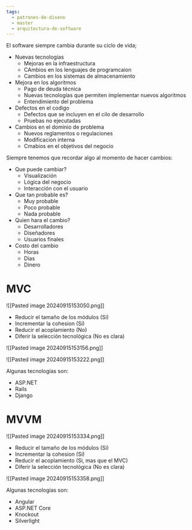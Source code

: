 ```yaml
---
tags:
  - patrones-de-diseno
  - master
  - arquitectura-de-software
---
```

El software siempre cambia durante su ciclo de vida;
- Nuevas tecnologias
	- Mejoras en la infraestructura
	- CAmbios en los lenguajes de programcaion
	- Cambios en los sistemas de almacenamiento
- Mejora en los algoritmos
	- Pago de deuda técnica
	- Nuevas tecnologías que permiten implementar nuevos algoritmos
	- Entendimiento del problema
- Defectos en el codigo
	- Defectos que se incluyen en el cilo de desarrollo
	- Pruebas no ejecutadas
- Cambios en el dominio de problema
	- Nuevos reglamentos o regulaciones
	- Modificacion interna
	- Cmabios en el objetivos del negocio

Siempre tenemos que recordar algo al momento de hacer cambios:
- Que puede cambiar?
	- Visualización
	- Lógica del negocio
	- Interacción con el usuario
- Que tan probable es?
	- Muy probable
	- Poco probable
	- Nada probable
- Quien hara el cambio?
	- Desarrolladores
	- Diseñadores
	- Usuarios finales
- Costo del cambio
	- Horas 
	- Dias
	- Dinero
# MVC

![[Pasted image 20240915153050.png]]

- Reducir el tamaño de los módulos (Si)
- Incrementar la cohesion (Si)
- Reducir el acoplamiento (No)
- Diferir la selección tecnológica (No es clara) 

![[Pasted image 20240915153156.png]]

![[Pasted image 20240915153222.png]]

Algunas tecnologías son:
- ASP.NET
- Rails
- Django

# MVVM

![[Pasted image 20240915153334.png]]

- Reducir el tamaño de los módulos (Si)
- Incrementar la cohesion (Si)
- Reducir el acoplamiento (Si, mas que el MVC)
- Diferir la selección tecnológica (No es clara)

![[Pasted image 20240915153358.png]]

Algunas tecnologías son:
- Angular
- ASP.NET Core
- Knockout
- Silverlight
